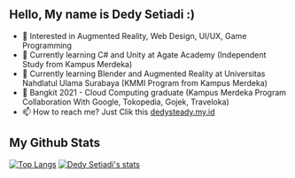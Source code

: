 ## Hello, My name is Dedy Setiadi :)

- 👀 Interested in Augmented Reality, Web Design, UI/UX, Game Programming
- 📖 Currently learning C# and Unity at Agate Academy (Independent Study from Kampus Merdeka)
- 📖 Currently learning Blender and Augmented Reality at Universitas Nahdlatul Ulama Surabaya (KMMI Program from Kampus Merdeka)
- 📖 Bangkit 2021 - Cloud Computing graduate (Kampus Merdeka Program Collaboration With Google, Tokopedia, Gojek, Traveloka)
- 📫 How to reach me? Just Clik this <a href="https://dedysteady.my.id">dedysteady.my.id</a>

## My Github Stats
[![Top Langs](https://github-readme-stats.vercel.app/api/top-langs/?username=dedysteady&langs_count=8&layout=compact&theme=radical)](https://github.com/anuraghazra/github-readme-stats)
[![Dedy Setiadi's stats](https://github-readme-stats.vercel.app/api?username=dedysteady&count_private=true&show_icons=true&theme=radical)](https://github.com/anuraghazra/github-readme-stats)
